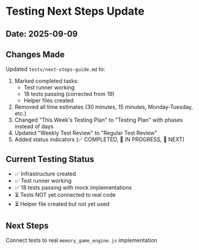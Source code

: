 # Testing Next Steps Update

## Date: 2025-09-09

## Changes Made
Updated `tests/next-steps-guide.md` to:
1. Marked completed tasks:
   - Test runner working
   - 18 tests passing (corrected from 19)
   - Helper files created
2. Removed all time estimates (30 minutes, 15 minutes, Monday-Tuesday, etc.)
3. Changed "This Week's Testing Plan" to "Testing Plan" with phases instead of days
4. Updated "Weekly Test Review" to "Regular Test Review"
5. Added status indicators (✅ COMPLETED, 🔄 IN PROGRESS, 🎯 NEXT)

## Current Testing Status
- ✅ Infrastructure created
- ✅ Test runner working
- ✅ 18 tests passing with mock implementations
- ⏳ Tests NOT yet connected to real code
- ⏳ Helper file created but not yet used

## Next Steps
Connect tests to real `memory_game_engine.js` implementation




